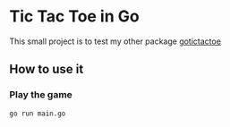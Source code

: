 # Tic Tac Toe in Go

This small project is to test my other package [gotictactoe](github.com/lelledaniele/gotictactoe)

## How to use it

### Play the game

`go run main.go`
